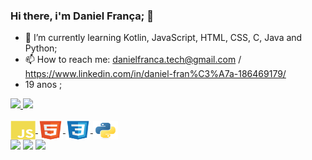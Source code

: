 ### Hi there, i'm Daniel França; 👋

- 🌱 I’m currently learning  Kotlin, JavaScript, HTML, CSS, C, Java and Python;
- 📫 How to reach me: danielfranca.tech@gmail.com / https://www.linkedin.com/in/daniel-fran%C3%A7a-186469179/
- 19 anos ;

<div>
  <a href="https://github.com/DanielFranca">
  <img height="180em" src="https://github-readme-stats.vercel.app/api?username=DanielFranca&show_icons=true&theme=dark&include_all_commits=true&count_private=true"/>
  <img height="180em" src="https://github-readme-stats.vercel.app/api/top-langs/?username=DanielFranca&layout=compact&langs_count=7&theme=dark"/>
</div>
  <div style="display: inline_block"><br>
  <img align="center" alt="Danel-Js" height="30" width="40" src="https://raw.githubusercontent.com/devicons/devicon/master/icons/javascript/javascript-plain.svg">
  <img align="center" alt="Daniel-HTML" height="30" width="40" src="https://raw.githubusercontent.com/devicons/devicon/master/icons/html5/html5-original.svg">
  <img align="center" alt="Daniel-CSS" height="30" width="40" src="https://raw.githubusercontent.com/devicons/devicon/master/icons/css3/css3-original.svg">
  <img align="center" alt="Daniel-Python" height="30" width="40" src="https://raw.githubusercontent.com/devicons/devicon/master/icons/python/python-original.svg"> 
</div>
  
  <div> 
  <a href="https://www.instagram.com/ofranca_/?hl=pt-br" target="_blank"><img src="https://img.shields.io/badge/-Instagram-%23E4405F?style=for-the-badge&logo=instagram&logoColor=white" target="_blank"></a>
  <a href = "daniel.anunciacao21@gmail.com"><img src="https://img.shields.io/badge/-Gmail-%23333?style=for-the-badge&logo=gmail&logoColor=white" target="_blank"></a>
  <a href="https://www.linkedin.com/in/daniel-fran%C3%A7a-186469179/" target="_blank"><img src="https://img.shields.io/badge/-LinkedIn-%230077B5?style=for-the-badge&logo=linkedin&logoColor=white" target="_blank"></a> 
  </div>
 
